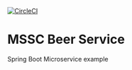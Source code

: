 [![CircleCI](https://circleci.com/gh/AlessandroArosio/mssc-beer-service.svg?style=svg)](https://circleci.com/gh/AlessandroArosio/mssc-beer-service)
# MSSC Beer Service

Spring Boot Microservice example